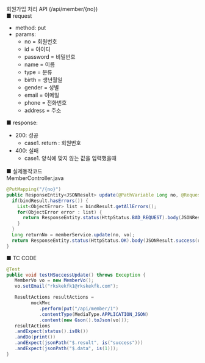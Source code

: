 회원가입 처리 API (/api/member/{no})  
■ request
   - method: put
   - params:
      - no = 회원번호
      - id = 아이디
      - password = 비밀번호
      - name = 이름  
      - type = 분류
      - birth = 생년월일
      - gender = 성별
      - email = 이메일
      - phone = 전화번호
      - address = 주소
  
■ response:  
   - 200: 성공  
      - case1. return : 회원번호  
   - 400: 실패
      - case1. 양식에 맞지 않는 값을 입력했을때  
  
■ 실제동작코드  
MemberController.java  
```java
@PutMapping("/{no}")
public ResponseEntity<JSONResult> update(@PathVariable Long no, @RequestBody @Valid MemberVo vo, BindingResult bindResult) {
  if(bindResult.hasErrors()) {
    List<ObjectError> list = bindResult.getAllErrors();
    for(ObjectError error : list) {
      return ResponseEntity.status(HttpStatus.BAD_REQUEST).body(JSONResult.fail(error.getDefaultMessage()));
    }
  }
  Long returnNo = memberService.update(no, vo);
  return ResponseEntity.status(HttpStatus.OK).body(JSONResult.success(returnNo));
}
```
  
■ TC CODE  
  
```java
@Test
public void testHSuccessUpdate() throws Exception {
   MemberVo vo = new MemberVo();
   vo.setEmail("rkskekfk1@rkskekfk.com");

   ResultActions resultActions =
         mockMvc
            .perform(put("/api/member/1")
            .contentType(MediaType.APPLICATION_JSON)
            .content(new Gson().toJson(vo)));
   resultActions
   .andExpect(status().isOk())
   .andDo(print())
   .andExpect(jsonPath("$.result", is("success")))
   .andExpect(jsonPath("$.data", is(1)));
}
```
